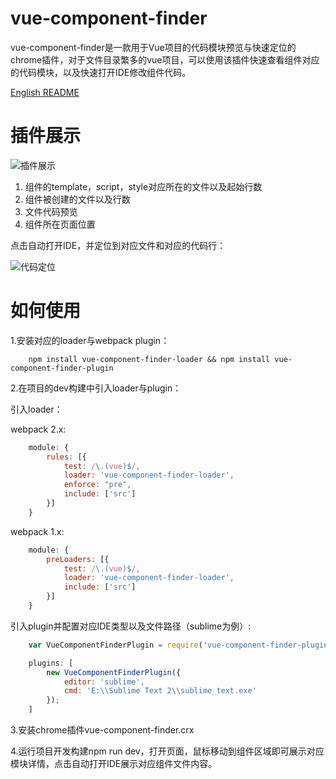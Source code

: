# vue-component-finder
vue-component-finder是一款用于Vue项目的代码模块预览与快速定位的chrome插件，对于文件目录繁多的vue项目，可以使用该插件快速查看组件对应的代码模块，以及快速打开IDE修改组件代码。

[English README](https://github.com/csonlai/vue-component-finder/blob/master/README.zh-CN.md)

# 插件展示
![插件展示][1]


1. 组件的template，script，style对应所在的文件以及起始行数
2. 组件被创建的文件以及行数
3. 文件代码预览
4. 组件所在页面位置

点击自动打开IDE，并定位到对应文件和对应的代码行：

![代码定位][2]

# 如何使用

1.安装对应的loader与webpack plugin：
```
    npm install vue-component-finder-loader && npm install vue-component-finder-plugin
```
2.在项目的dev构建中引入loader与plugin：

引入loader：

webpack 2.x:
``` js
    module: {
        rules: [{
            test: /\.(vue)$/,
            loader: 'vue-component-finder-loader',
            enforce: "pre",
            include: ['src']
        }]
    }
```
webpack 1.x:
``` js
    module: {
        preLoaders: [{
            test: /\.(vue)$/,
            loader: 'vue-component-finder-loader',
            include: ['src']
        }]
    }
```
引入plugin并配置对应IDE类型以及文件路径（sublime为例）:
``` js
    var VueComponentFinderPlugin = require('vue-component-finder-plugin');

    plugins: [
        new VueComponentFinderPlugin({
            editor: 'sublime',
            cmd: 'E:\\Sublime Text 2\\sublime_text.exe'
        });
    ]
```

3.安装chrome插件vue-component-finder.crx

4.运行项目开发构建npm run dev，打开页面，鼠标移动到组件区域即可展示对应模块详情，点击自动打开IDE展示对应组件文件内容。


  [1]: http://p.qpic.cn/pic_wework/3832524150/beb84ab606969bfaf48d8997b870cfa549817938e8657f98/0
  [2]: http://p.qpic.cn/pic_wework/3832524150/b3b547bb07efdf6682e4d13f9bdd5c939537ac9915842d7d/0